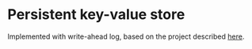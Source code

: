 # Persistent key-value store
Implemented with write-ahead log, based on the project described
[here](https://github.com/pingcap/talent-plan/tree/master/rust).
